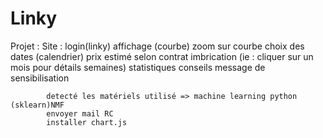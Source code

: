 # Linky
Projet :
    Site :
        login(linky)
        affichage (courbe)
            zoom sur courbe
            choix des dates (calendrier)
            prix estimé selon contrat
            imbrication (ie : cliquer sur un mois pour détails semaines)
            statistiques
            conseils
            message de sensibilisation

            detecté les matériels utilisé => machine learning python (sklearn)NMF
            envoyer mail RC
            installer chart.js
